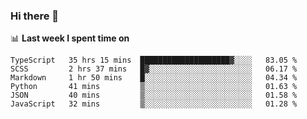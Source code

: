 ### Hi there 👋

<!--
**DBvc/DBvc** is a ✨ _special_ ✨ repository because its `README.md` (this file) appears on your GitHub profile.

Here are some ideas to get you started:

- 🔭 I’m currently working on ...
- 🌱 I’m currently learning ...
- 👯 I’m looking to collaborate on ...
- 🤔 I’m looking for help with ...
- 💬 Ask me about ...
- 📫 How to reach me: ...
- 😄 Pronouns: ...
- ⚡ Fun fact: ...
-->

📊 **Last week I spent time on**
<!--START_SECTION:waka-->

```text
TypeScript   35 hrs 15 mins  ████████████████████▓░░░░   83.05 %
SCSS         2 hrs 37 mins   █▓░░░░░░░░░░░░░░░░░░░░░░░   06.17 %
Markdown     1 hr 50 mins    █░░░░░░░░░░░░░░░░░░░░░░░░   04.34 %
Python       41 mins         ▒░░░░░░░░░░░░░░░░░░░░░░░░   01.63 %
JSON         40 mins         ▒░░░░░░░░░░░░░░░░░░░░░░░░   01.58 %
JavaScript   32 mins         ▒░░░░░░░░░░░░░░░░░░░░░░░░   01.28 %
```

<!--END_SECTION:waka-->
